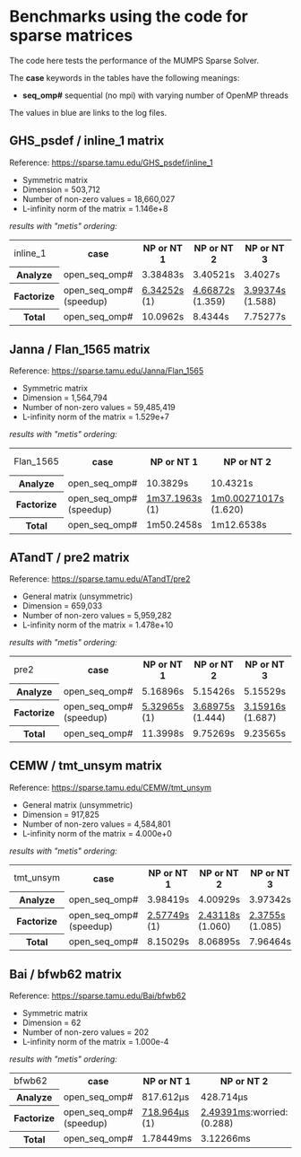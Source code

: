 # Benchmarks using the code for sparse matrices

The code here tests the performance of the MUMPS Sparse Solver.

The **case** keywords in the tables have the following meanings:

- **seq_omp#** sequential (no mpi) with varying number of OpenMP threads

The values in blue are links to the log files.


## GHS_psdef / inline_1 matrix

Reference: https://sparse.tamu.edu/GHS_psdef/inline_1

* Symmetric matrix
* Dimension = 503,712
* Number of non-zero values = 18,660,027
* L-infinity norm of the matrix = 1.146e+8

_results with "metis" ordering:_

<table>
  <tr>
    <td>inline_1</td>
    <th>case</th>
    <th>NP or NT 1</th>
    <th>NP or NT 2</th>
    <th>NP or NT 3</th>
    <th>NP or NT 4</th>
  </tr>
  <tr>
    <th>Analyze</th>
    <td>open_seq_omp#</td>
    <td>3.38483s</td>
    <td>3.40521s</td>
    <td>3.4027s</td>
    <td>3.40982s</td>
  </tr>
  <tr>
    <th>Factorize</th>
    <td>open_seq_omp#<br/>(speedup)</td>
    <td><a href="https://github.com/cpmech/laclib/blob/main/benchmarks/sparse/results/latest/mumps_inline_1_metis_open_omp1.txt">6.34252s</a><br/>(1)</td>
    <td><a href="https://github.com/cpmech/laclib/blob/main/benchmarks/sparse/results/latest/mumps_inline_1_metis_open_omp2.txt">4.66872s</a><br/>(1.359)</td>
    <td><a href="https://github.com/cpmech/laclib/blob/main/benchmarks/sparse/results/latest/mumps_inline_1_metis_open_omp3.txt">3.99374s</a><br/>(1.588)</td>
    <td><a href="https://github.com/cpmech/laclib/blob/main/benchmarks/sparse/results/latest/mumps_inline_1_metis_open_omp4.txt">4.34756s</a><br/>(1.459)</td>
  </tr>
  <tr>
    <th>Total</th>
    <td>open_seq_omp#</td>
    <td>10.0962s</td>
    <td>8.4344s</td>
    <td>7.75277s</td>
    <td>8.11826s</td>
  </tr>
</table>



## Janna / Flan_1565 matrix

Reference: https://sparse.tamu.edu/Janna/Flan_1565

* Symmetric matrix
* Dimension = 1,564,794
* Number of non-zero values = 59,485,419
* L-infinity norm of the matrix = 1.529e+7

_results with "metis" ordering:_

<table>
  <tr>
    <td>Flan_1565</td>
    <th>case</th>
    <th>NP or NT 1</th>
    <th>NP or NT 2</th>
    <th>NP or NT 3</th>
    <th>NP or NT 4</th>
  </tr>
  <tr>
    <th>Analyze</th>
    <td>open_seq_omp#</td>
    <td>10.3829s</td>
    <td>10.4321s</td>
    <td>10.4273s</td>
    <td>10.3844s</td>
  </tr>
  <tr>
    <th>Factorize</th>
    <td>open_seq_omp#<br/>(speedup)</td>
    <td><a href="https://github.com/cpmech/laclib/blob/main/benchmarks/sparse/results/latest/mumps_Flan_1565_metis_open_omp1.txt">1m37.1963s</a><br/>(1)</td>
    <td><a href="https://github.com/cpmech/laclib/blob/main/benchmarks/sparse/results/latest/mumps_Flan_1565_metis_open_omp2.txt">1m0.00271017s</a><br/>(1.620)</td>
    <td><a href="https://github.com/cpmech/laclib/blob/main/benchmarks/sparse/results/latest/mumps_Flan_1565_metis_open_omp3.txt">47.7004s</a><br/>(2.038)</td>
    <td><a href="https://github.com/cpmech/laclib/blob/main/benchmarks/sparse/results/latest/mumps_Flan_1565_metis_open_omp4.txt">44.6016s</a><br/>(2.179)</td>
  </tr>
  <tr>
    <th>Total</th>
    <td>open_seq_omp#</td>
    <td>1m50.2458s</td>
    <td>1m12.6538s</td>
    <td>1m0.209924s</td>
    <td>57.0271s</td>
  </tr>
</table>



## ATandT / pre2 matrix

Reference: https://sparse.tamu.edu/ATandT/pre2

* General matrix (unsymmetric)
* Dimension = 659,033
* Number of non-zero values = 5,959,282
* L-infinity norm of the matrix = 1.478e+10

_results with "metis" ordering:_

<table>
  <tr>
    <td>pre2</td>
    <th>case</th>
    <th>NP or NT 1</th>
    <th>NP or NT 2</th>
    <th>NP or NT 3</th>
    <th>NP or NT 4</th>
  </tr>
  <tr>
    <th>Analyze</th>
    <td>open_seq_omp#</td>
    <td>5.16896s</td>
    <td>5.15426s</td>
    <td>5.15529s</td>
    <td>5.13033s</td>
  </tr>
  <tr>
    <th>Factorize</th>
    <td>open_seq_omp#<br/>(speedup)</td>
    <td><a href="https://github.com/cpmech/laclib/blob/main/benchmarks/sparse/results/latest/mumps_pre2_metis_open_omp1.txt">5.32965s</a><br/>(1)</td>
    <td><a href="https://github.com/cpmech/laclib/blob/main/benchmarks/sparse/results/latest/mumps_pre2_metis_open_omp2.txt">3.68975s</a><br/>(1.444)</td>
    <td><a href="https://github.com/cpmech/laclib/blob/main/benchmarks/sparse/results/latest/mumps_pre2_metis_open_omp3.txt">3.15916s</a><br/>(1.687)</td>
    <td><a href="https://github.com/cpmech/laclib/blob/main/benchmarks/sparse/results/latest/mumps_pre2_metis_open_omp4.txt">3.01845s</a><br/>(1.766)</td>
  </tr>
  <tr>
    <th>Total</th>
    <td>open_seq_omp#</td>
    <td>11.3998s</td>
    <td>9.75269s</td>
    <td>9.23565s</td>
    <td>9.08247s</td>
  </tr>
</table>



## CEMW / tmt_unsym matrix

Reference: https://sparse.tamu.edu/CEMW/tmt_unsym

* General matrix (unsymmetric)
* Dimension = 917,825
* Number of non-zero values = 4,584,801
* L-infinity norm of the matrix = 4.000e+0

_results with "metis" ordering:_

<table>
  <tr>
    <td>tmt_unsym</td>
    <th>case</th>
    <th>NP or NT 1</th>
    <th>NP or NT 2</th>
    <th>NP or NT 3</th>
    <th>NP or NT 4</th>
  </tr>
  <tr>
    <th>Analyze</th>
    <td>open_seq_omp#</td>
    <td>3.98419s</td>
    <td>4.00929s</td>
    <td>3.97342s</td>
    <td>3.98054s</td>
  </tr>
  <tr>
    <th>Factorize</th>
    <td>open_seq_omp#<br/>(speedup)</td>
    <td><a href="https://github.com/cpmech/laclib/blob/main/benchmarks/sparse/results/latest/mumps_tmt_unsym_metis_open_omp1.txt">2.57749s</a><br/>(1)</td>
    <td><a href="https://github.com/cpmech/laclib/blob/main/benchmarks/sparse/results/latest/mumps_tmt_unsym_metis_open_omp2.txt">2.43118s</a><br/>(1.060)</td>
    <td><a href="https://github.com/cpmech/laclib/blob/main/benchmarks/sparse/results/latest/mumps_tmt_unsym_metis_open_omp3.txt">2.3755s</a><br/>(1.085)</td>
    <td><a href="https://github.com/cpmech/laclib/blob/main/benchmarks/sparse/results/latest/mumps_tmt_unsym_metis_open_omp4.txt">2.48729s</a><br/>(1.036)</td>
  </tr>
  <tr>
    <th>Total</th>
    <td>open_seq_omp#</td>
    <td>8.15029s</td>
    <td>8.06895s</td>
    <td>7.96464s</td>
    <td>8.08189s</td>
  </tr>
</table>



## Bai / bfwb62 matrix

Reference: https://sparse.tamu.edu/Bai/bfwb62

* Symmetric matrix
* Dimension = 62
* Number of non-zero values = 202
* L-infinity norm of the matrix = 1.000e-4

_results with "metis" ordering:_

<table>
  <tr>
    <td>bfwb62</td>
    <th>case</th>
    <th>NP or NT 1</th>
    <th>NP or NT 2</th>
    <th>NP or NT 3</th>
    <th>NP or NT 4</th>
  </tr>
  <tr>
    <th>Analyze</th>
    <td>open_seq_omp#</td>
    <td>817.612µs</td>
    <td>428.714µs</td>
    <td>582.933µs</td>
    <td>424.82µs</td>
  </tr>
  <tr>
    <th>Factorize</th>
    <td>open_seq_omp#<br/>(speedup)</td>
    <td><a href="https://github.com/cpmech/laclib/blob/main/benchmarks/sparse/results/latest/mumps_bfwb62_metis_open_omp1.txt">718.964µs</a><br/>(1)</td>
    <td><a href="https://github.com/cpmech/laclib/blob/main/benchmarks/sparse/results/latest/mumps_bfwb62_metis_open_omp2.txt">2.49391ms</a>:worried:<br/>(0.288)</td>
    <td><a href="https://github.com/cpmech/laclib/blob/main/benchmarks/sparse/results/latest/mumps_bfwb62_metis_open_omp3.txt">8.67061ms</a>:worried:<br/>(0.083)</td>
    <td><a href="https://github.com/cpmech/laclib/blob/main/benchmarks/sparse/results/latest/mumps_bfwb62_metis_open_omp4.txt">9.46407ms</a>:worried:<br/>(0.076)</td>
  </tr>
  <tr>
    <th>Total</th>
    <td>open_seq_omp#</td>
    <td>1.78449ms</td>
    <td>3.12266ms</td>
    <td>9.39697ms</td>
    <td>10.0863ms</td>
  </tr>
</table>



